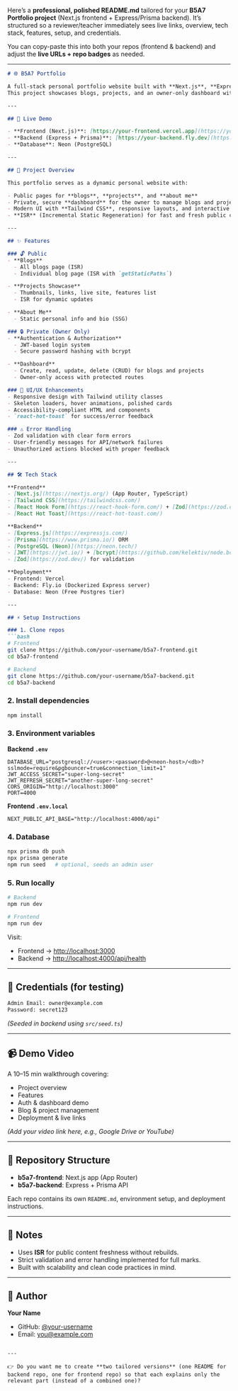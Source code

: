 Here’s a **professional, polished README.md** tailored for your **B5A7 Portfolio project** (Next.js frontend + Express/Prisma backend). It’s structured so a reviewer/teacher immediately sees live links, overview, tech stack, features, setup, and credentials.

You can copy-paste this into both your repos (frontend & backend) and adjust the **live URLs + repo badges** as needed.

---

````markdown
# 🌐 B5A7 Portfolio

A full-stack personal portfolio website built with **Next.js**, **Express.js**, and **Prisma**.  
This project showcases blogs, projects, and an owner-only dashboard with secure authentication.

---

## 🚀 Live Demo

- **Frontend (Next.js)**: [https://your-frontend.vercel.app](https://your-frontend.vercel.app)  
- **Backend (Express + Prisma)**: [https://your-backend.fly.dev](https://your-backend.fly.dev)  
- **Database**: Neon (PostgreSQL)

---

## 📖 Project Overview

This portfolio serves as a dynamic personal website with:

- Public pages for **blogs**, **projects**, and **about me**
- Private, secure **dashboard** for the owner to manage blogs and projects
- Modern UI with **Tailwind CSS**, responsive layouts, and interactive elements
- **ISR** (Incremental Static Regeneration) for fast and fresh public content

---

## ✨ Features

### 🔓 Public
- **Blogs**  
  - All blogs page (ISR)  
  - Individual blog page (ISR with `getStaticPaths`)  

- **Projects Showcase**  
  - Thumbnails, links, live site, features list  
  - ISR for dynamic updates  

- **About Me**  
  - Static personal info and bio (SSG)

### 🔒 Private (Owner Only)
- **Authentication & Authorization**  
  - JWT-based login system  
  - Secure password hashing with bcrypt  

- **Dashboard**  
  - Create, read, update, delete (CRUD) for blogs and projects  
  - Owner-only access with protected routes  

### 🎨 UI/UX Enhancements
- Responsive design with Tailwind utility classes  
- Skeleton loaders, hover animations, polished cards  
- Accessibility-compliant HTML and components  
- `react-hot-toast` for success/error feedback  

### ⚠️ Error Handling
- Zod validation with clear form errors  
- User-friendly messages for API/network failures  
- Unauthorized actions blocked with proper feedback

---

## 🛠️ Tech Stack

**Frontend**
- [Next.js](https://nextjs.org/) (App Router, TypeScript)
- [Tailwind CSS](https://tailwindcss.com/)  
- [React Hook Form](https://react-hook-form.com/) + [Zod](https://zod.dev/)  
- [React Hot Toast](https://react-hot-toast.com/)

**Backend**
- [Express.js](https://expressjs.com/)  
- [Prisma](https://www.prisma.io/) ORM  
- [PostgreSQL (Neon)](https://neon.tech/)  
- [JWT](https://jwt.io/) + [bcrypt](https://github.com/kelektiv/node.bcrypt.js) for auth  
- [Zod](https://zod.dev/) for validation  

**Deployment**
- Frontend: Vercel  
- Backend: Fly.io (Dockerized Express server)  
- Database: Neon (Free Postgres tier)

---

## ⚡ Setup Instructions

### 1. Clone repos
```bash
# Frontend
git clone https://github.com/your-username/b5a7-frontend.git
cd b5a7-frontend

# Backend
git clone https://github.com/your-username/b5a7-backend.git
cd b5a7-backend
````

### 2. Install dependencies

```bash
npm install
```

### 3. Environment variables

**Backend `.env`**

```env
DATABASE_URL="postgresql://<user>:<password>@<neon-host>/<db>?sslmode=require&pgbouncer=true&connection_limit=1"
JWT_ACCESS_SECRET="super-long-secret"
JWT_REFRESH_SECRET="another-super-long-secret"
CORS_ORIGIN="http://localhost:3000"
PORT=4000
```

**Frontend `.env.local`**

```env
NEXT_PUBLIC_API_BASE="http://localhost:4000/api"
```

### 4. Database

```bash
npx prisma db push
npx prisma generate
npm run seed   # optional, seeds an admin user
```

### 5. Run locally

```bash
# Backend
npm run dev

# Frontend
npm run dev
```

Visit:

* Frontend → [http://localhost:3000](http://localhost:3000)
* Backend → [http://localhost:4000/api/health](http://localhost:4000/api/health)

---

## 🔑 Credentials (for testing)

```txt
Admin Email: owner@example.com
Password: secret123
```

*(Seeded in backend using `src/seed.ts`)*

---

## 📹 Demo Video

A 10–15 min walkthrough covering:

* Project overview
* Features
* Auth & dashboard demo
* Blog & project management
* Deployment & live links

*(Add your video link here, e.g., Google Drive or YouTube)*

---

## 📂 Repository Structure

* **b5a7-frontend**: Next.js app (App Router)
* **b5a7-backend**: Express + Prisma API

Each repo contains its own `README.md`, environment setup, and deployment instructions.

---

## 📝 Notes

* Uses **ISR** for public content freshness without rebuilds.
* Strict validation and error handling implemented for full marks.
* Built with scalability and clean code practices in mind.

---

## 👤 Author

**Your Name**

* GitHub: [@your-username](https://github.com/your-username)
* Email: [you@example.com](mailto:you@example.com)

```

---

👉 Do you want me to create **two tailored versions** (one README for backend repo, one for frontend repo) so that each explains only the relevant part (instead of a combined one)?
```
